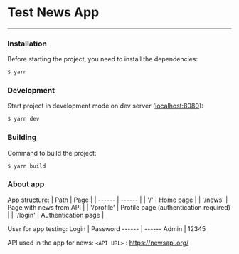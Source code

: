 # Test News App
---

### Installation

Before starting the project, you need to install the dependencies:
```sh
$ yarn
```

### Development

Start project in development mode on dev server ([localhost:8080](http://localhost:8080)):
```sh
$ yarn dev
```

### Building

Command to build the project:
```sh
$ yarn build
```

### About app

App structure:
| Path | Page |
| ------ | ------ |
| '/' | Home page |
| '/news' | Page with news from API |
| '/profile' | Profile page (authentication required) |
| '/login' | Authentication page |

User for app testing:
Login  | Password
------ | ------
Admin  | 12345

API used in the app for news:
`<API URL>` : <https://newsapi.org/>


